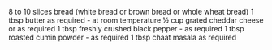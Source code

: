 8 to 10 slices bread (white bread or brown bread or whole wheat bread)
1 tbsp butter as required - at room temperature
½ cup grated cheddar cheese or as required
1 tbsp freshly crushed black pepper - as required
1 tbsp roasted cumin powder - as required
1 tbsp chaat masala as required